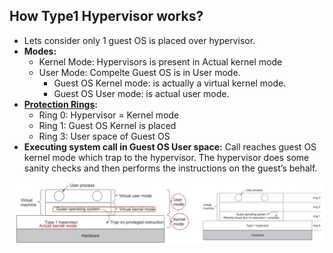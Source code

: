 ## How Type1 Hypervisor works?
- Lets consider only 1 guest OS is placed over hypervisor.
- **Modes:**
  - Kernel Mode: Hypervisors is present in Actual kernel mode
  - User Mode: Compelte Guest OS is in User mode.
    - Guest OS Kernel mode: is actually a virtual kernel mode. 
    - Guest OS User mode: is actual user mode.
- **[Protection Rings](/Operating_Systems/Linux/Protection_Rings/What_is_Protection_Ring.md):** 
  - Ring 0: Hypervisor = Kernel mode
  - Ring 1: Guest OS Kernel is placed
  - Ring 3: User space of Guest OS
- **Executing system call in Guest OS User space:** Call reaches guest OS kernel mode which trap to the hypervisor. The hypervisor does some sanity checks and then performs the instructions on the guest’s behalf.

<img src=How_Type1_Hypervisor_works.jpg width=1000 />
